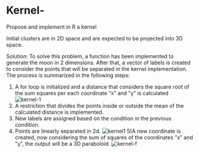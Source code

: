 # Kernel-
Propose and implement in R a kernel

Initial clusters are in 2D space and are expected to be projected into 3D space.

Solution:
To solve this problem, a function has been implemented to
generate the moon in 2 dimensions. After that, a vector of labels
is created to consider the points that will be separated in
the kernel implementation. The process is summarized in the
following steps:

1) A for loop is initialized and a distance that
considers the square root of the sum squares per each coordinate
”x” and ”y” is calculated
![kernel-1](https://user-images.githubusercontent.com/87973999/235524701-1c4da6a2-1ae4-4dd5-98e6-9b9cbc719599.png)
2) A restriction that divides the
points inside or outside the mean of the calculated distance is
implemented.
3) New labels are assigned based on the condition in the previous condition.
4) Points are linearly separated in 2d.
![kernel1](https://user-images.githubusercontent.com/87973999/235525081-c46aea9b-1667-4a2e-bdb7-b07a0e3f9f39.png)
5)A new coordinate is created, now considering the sum
of squares of the coordinates ”x” and ”y”, the output will be
a 3D paraboloid.
![kernel-f](https://user-images.githubusercontent.com/87973999/235525780-ac585b56-8372-4833-a5c5-ceb6d488dcf1.png)


